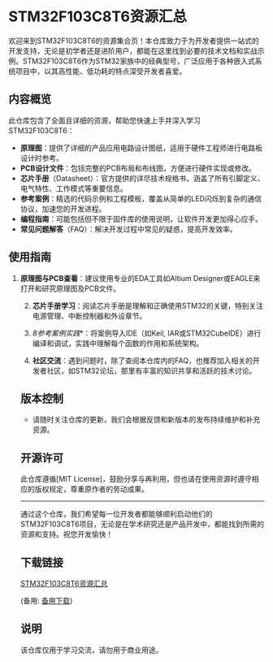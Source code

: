 # STM32F103C8T6资源汇总

欢迎来到STM32F103C8T6的资源集合页！本仓库致力于为开发者提供一站式的开发支持，无论是初学者还是进阶用户，都能在这里找到必要的技术文档和实战示例。STM32F103C8T6作为STM32家族中的经典型号，广泛应用于各种嵌入式系统项目中，以其高性能、低功耗的特点深受开发者喜爱。

## 内容概览

此仓库包含了全面且详细的资源，帮助您快速上手并深入学习STM32F103C8T6：

- **原理图**：提供了详细的产品应用电路设计图纸，适用于硬件工程师进行电路板设计时参考。
- **PCB设计文件**：包括完整的PCB布局和布线图，方便进行硬件实现或修改。
- **芯片手册**（Datasheet）：官方提供的详尽技术规格书，涵盖了所有引脚定义、电气特性、工作模式等重要信息。
- **参考案例**：精选的代码示例和工程模板，覆盖从简单的LED闪烁到复杂的通信协议，加速您的开发进程。
- **编程指南**：可能包括但不限于固件库的使用说明，让软件开发更加得心应手。
- **常见问题解答**（FAQ）：解决开发过程中常见的疑惑，提高开发效率。

## 使用指南

1. **原理图与PCB查看**：建议使用专业的EDA工具如Altium Designer或EAGLE来打开和研究原理图及PCB文件。

   2. **芯片手册学习**：阅读芯片手册是理解和正确使用STM32的关键，特别关注电源管理、中断控制器和外设章节。

   3. *8参考案例实践**：将案例导入IDE（如Keil, IAR或STM32CubeIDE）进行编译和调试，实践中理解每个函数的作用和系统架构。

   4. **社区交流**：遇到问题时，除了查阅本仓库内的FAQ，也推荐加入相关的开发者社区，如STM32论坛，那里有丰富的知识共享和活跃的技术讨论。

   ## 版本控制

   - 请随时关注仓库的更新，我们会根据反馈和新版本的发布持续维护和补充资源。

   ## 开源许可

   此仓库遵循[MIT License]，鼓励分享与再利用，但也请在使用资源时遵守相应的版权规定，尊重原作者的劳动成果。

   ---

   通过这个仓库，我们希望每一位开发者都能够顺利启动他们的STM32F103C8T6项目，无论是在学术研究还是产品开发中，都能找到所需的资源和支持。祝您开发愉快！

   ## 下载链接
   [STM32F103C8T6资源汇总](https://pan.quark.cn/s/51315c1880be) 

   (备用: [备用下载](https://pan.baidu.com/s/1D9cRWg5rsicS6qkMrUZgsg?pwd=1234))

   ## 说明

   该仓库仅用于学习交流，请勿用于商业用途。

